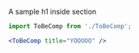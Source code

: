 
A sample h1 inside section

```jsx
import ToBeComp from './ToBeComp';

<ToBeComp title="YOOOOO" />
```